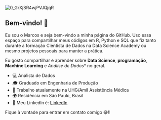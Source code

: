 ![0_GrXjSR4wjPVJQjqR](https://user-images.githubusercontent.com/91103250/196038687-5e0be0e0-b705-4795-84a8-f7251088d1c9.jpg)
## Bem-vindo! 👋

Eu sou o Marcos e seja bem-vindo a minha página do GitHub. Uso essa espaço para compartilhar meus códigos em R, Python e SQL que fiz tanto durante a formação Cientista de Dados na Data Science Academy ou mesmo projetos pessoais para manter a prática.


Eu gosto compartilhar e aprender sobre **Data Science**, **programação**, **Machine Learning** e *Análise de Dados** no geral. 

- 💻 Analista de Dados
- 🎓 Graduado em Engenharia de Produção  
- 🏢 Trabalho atualamente na UHG/Amil Assistência Médica
- 🌍 Residência em São Paulo, Brasil
- 📢 Meu LinkedIn é: [LinkedIn](https://www.linkedin.com/in/marcos-de-morais-silva/)

Fique à vontade para entrar em contato comigo 😁!!
